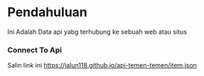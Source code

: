 # Pendahuluan

Ini Adalah Data api yabg terhubung ke sebuah web atau situs

### Connect To Api

Salin link ini https://jalun118.github.io/api-temen-temen/item.json

